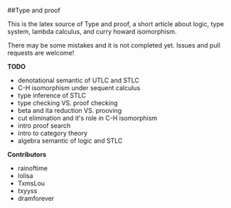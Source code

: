 

##Type and proof

This is the latex source of Type and proof, a short article about logic, type system, lambda calculus, and curry howard isomorphism.

There may be some mistakes and it is not completed yet. Issues and pull requests are welcome! 


**TODO** 

- denotational semantic of UTLC and STLC
- C-H isomorphism under sequent calculus
- type inference of STLC 
- type checking VS. proof checking 
- beta and ita reduction VS. prooving 
- cut elimination and it's role in C-H isomorphism 
- intro proof search 
- intro to category theory
- algebra semantic of logic and STLC




**Contributors**

- rainoftime 
- lolisa
- TxmsLou 
- txyyss
- dramforever

